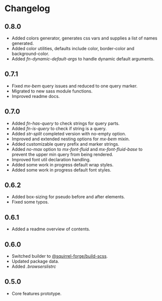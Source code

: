 # Changelog

## 0.8.0
 - Added colors generator, generates css vars and supplies a list of names generated.
 - Added color utilities, defaults include color, border-color and background-color.
 - Added *fn-dynamic-default-args* to handle dynamic default arguments.

## 0.7.1
 - Fixed *mx-bem* query issues and reduced to one query marker.
 - Migrated to new sass module functions.
 - Improved readme docs.

## 0.7.0
 - Added *fn-has-query* to check strings for query parts.
 - Added *fn-is-query* to check if string is a query.
 - Added *str-split* completed version with no-empty option.
 - Improved and extended nesting options for *mx-bem* mixin.
 - Added customizable query prefix and marker strings.
 - Added *no-max* option to *mx-font-fluid* and *mx-font-fluid-base* to prevent the upper min query from being rendered.
 - Improved font util declaration handling.
 - Added some work in progress default wrap styles.
 - Added some work in progress default font styles.

## 0.6.2
 - Added box-sizing for pseudo before and after elements.
 - Fixed some typos.

## 0.6.1
 - Added a readme overview of contents.

## 0.6.0
 - Switched builder to [@squirrel-forge/build-scss](https://www.npmjs.com/package/@squirrel-forge/build-scss).
 - Updated package data.
 - Added *.browserslistrc*

## 0.5.0
 - Core features prototype.
